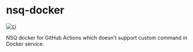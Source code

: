 # nsq-docker

[![ci](https://github.com/golang-queue/nsq-docker/actions/workflows/ci.yml/badge.svg)](https://github.com/golang-queue/nsq-docker/actions/workflows/ci.yml)

NSQ docker for GitHub Actions which doesn't support custom command in Docker service.

